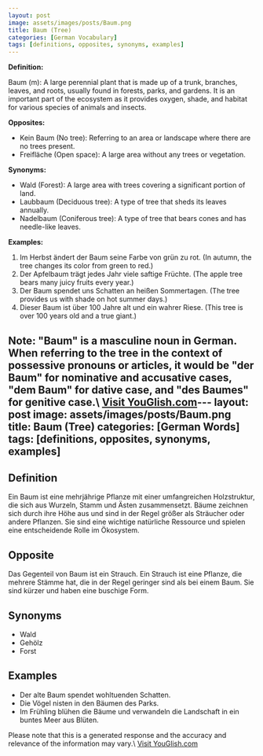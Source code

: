 ```yaml
---
layout: post
image: assets/images/posts/Baum.png
title: Baum (Tree)
categories: [German Vocabulary]
tags: [definitions, opposites, synonyms, examples]
---
```


**Definition:**

Baum (m): A large perennial plant that is made up of a trunk, branches, leaves, and roots, usually found in forests, parks, and gardens. It is an important part of the ecosystem as it provides oxygen, shade, and habitat for various species of animals and insects.

**Opposites:**

- Kein Baum (No tree): Referring to an area or landscape where there are no trees present.
- Freifläche (Open space): A large area without any trees or vegetation.

**Synonyms:**

- Wald (Forest): A large area with trees covering a significant portion of land.
- Laubbaum (Deciduous tree): A type of tree that sheds its leaves annually.
- Nadelbaum (Coniferous tree): A type of tree that bears cones and has needle-like leaves.

**Examples:**

1. Im Herbst ändert der Baum seine Farbe von grün zu rot. (In autumn, the tree changes its color from green to red.)
2. Der Apfelbaum trägt jedes Jahr viele saftige Früchte. (The apple tree bears many juicy fruits every year.)
3. Der Baum spendet uns Schatten an heißen Sommertagen. (The tree provides us with shade on hot summer days.)
4. Dieser Baum ist über 100 Jahre alt und ein wahrer Riese. (This tree is over 100 years old and a true giant.)

Note: "Baum" is a masculine noun in German. When referring to the tree in the context of possessive pronouns or articles, it would be "der Baum" for nominative and accusative cases, "dem Baum" for dative case, and "des Baumes" for genitive case.\ <a id="yg-widget-0" class="youglish-widget" data-query="Baum" data-lang="german" data-components="8412" data-auto-start="0" data-bkg-color="theme_light" data-title="How%20to%20pronounce%20Baum%20in%20German"  rel="nofollow" href="https://youglish.com">Visit YouGlish.com</a><script async src="https://youglish.com/public/emb/widget.js" charset="utf-8"></script>---
layout: post
image: assets/images/posts/Baum.png
title: Baum (Tree)
categories: [German Words]
tags: [definitions, opposites, synonyms, examples]
---

## Definition
Ein Baum ist eine mehrjährige Pflanze mit einer umfangreichen Holzstruktur, die sich aus Wurzeln, Stamm und Ästen zusammensetzt. Bäume zeichnen sich durch ihre Höhe aus und sind in der Regel größer als Sträucher oder andere Pflanzen. Sie sind eine wichtige natürliche Ressource und spielen eine entscheidende Rolle im Ökosystem.

## Opposite
Das Gegenteil von Baum ist ein Strauch. Ein Strauch ist eine Pflanze, die mehrere Stämme hat, die in der Regel geringer sind als bei einem Baum. Sie sind kürzer und haben eine buschige Form.

## Synonyms
- Wald
- Gehölz
- Forst

## Examples
- Der alte Baum spendet wohltuenden Schatten.
- Die Vögel nisten in den Bäumen des Parks.
- Im Frühling blühen die Bäume und verwandeln die Landschaft in ein buntes Meer aus Blüten.

Please note that this is a generated response and the accuracy and relevance of the information may vary.\ <a id="yg-widget-0" class="youglish-widget" data-query="Baum" data-lang="german" data-components="8412" data-auto-start="0" data-bkg-color="theme_light" data-title="How%20to%20pronounce%20Baum%20in%20German"  rel="nofollow" href="https://youglish.com">Visit YouGlish.com</a><script async src="https://youglish.com/public/emb/widget.js" charset="utf-8"></script>